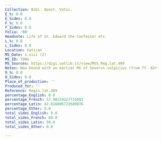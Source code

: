 ```yaml
---
Collection: Bibl. Apost. Vatic.
E_%: 0.0
E_Sides: 0.0
F_%: 0.0
F_Sides: 0.0
Folia: '60'
Headnote: Life of St. Edward the Confessor etc.
L_%: 0.0
L_Sides: 0.0
Location: Vatican
MS_Date: s.xiii (2)
MS_ID: 790a
MS_Sources: https://digi.vatlib.it/view/MSS_Reg.lat.489
Notes: Now bound with an earlier MS of Severus sulpicius (from ff. 62r
O_%: 0.0
O_Sides: 0.0
Place_of_production: ''
Produced_for: ''
Reference: Regin.lat.489
percentage_English: 0.0
percentage_French: 57.98319327731093
percentage_Latin: 42.016806722689076
percentage_Other: 0.0
total_sides_English: 0.0
total_sides_French: 69.0
total_sides_Latin: 50.0
total_sides_Other: 0.0

---
```

